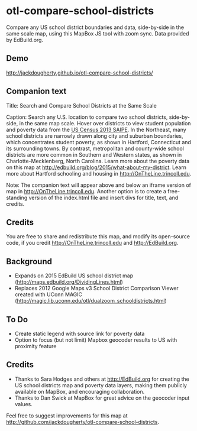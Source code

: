 # otl-compare-school-districts
Compare any US school district boundaries and data, side-by-side in the same scale map, using this MapBox JS tool with zoom sync. Data provided by EdBuild.org.

## Demo
http://jackdougherty.github.io/otl-compare-school-districts/

## Companion text

Title: Search and Compare School Districts at the Same Scale

Caption: Search any U.S. location to compare two school districts, side-by-side, in the same map scale. Hover over districts to view student population and poverty data from the [US Census 2013 SAIPE](http://www.census.gov/did/www/saipe/). In the Northeast, many school districts are narrowly drawn along city and suburban boundaries, which concentrates student poverty, as shown in Hartford, Connecticut and its surrounding towns. By contrast, metropolitan and county-wide school districts are more common in Southern and Western states, as shown in Charlotte-Mecklenberg, North Carolina. Learn more about the poverty data on this map at http://edbuild.org/blog/2015/what-about-my-district. Learn more about Hartford schooling and housing in http://OnTheLine.trincoll.edu.

Note: The companion text will appear above and below an iframe version of map in http://OnTheLine.trincoll.edu. Another option is to create a free-standing version of the index.html file and insert divs for title, text, and credits.

## Credits

You are free to share and redistribute this map, and modify its open-source code, if you credit http://OnTheLine.trincoll.edu and http://EdBuild.org.

## Background
- Expands on 2015 EdBuild US school district map (http://maps.edbuild.org/DividingLines.html)
- Replaces 2012 Google Maps v3 School District Comparison Viewer created with UConn MAGIC (http://magic.lib.uconn.edu/otl/dualzoom_schooldistricts.html)

## To Do
- Create static legend with source link for poverty data
- Option to focus (but not limit) Mapbox geocoder results to US with proximity feature

## Credits
- Thanks to Sara Hodges and others at http://EdBuild.org for creating the US school districts map and poverty data layers, making them publicly available on MapBox, and encouraging collaboration.
- Thanks to Dan Swick at MapBox for great advice on the geocoder input values.

Feel free to suggest improvements for this map at http://github.com/jackdougherty/otl-compare-school-districts.
